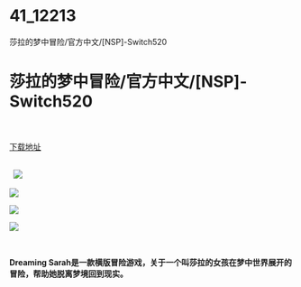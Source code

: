 # 41_12213
莎拉的梦中冒险/官方中文/[NSP]-Switch520
# 莎拉的梦中冒险/官方中文/[NSP]-Switch520
 <br/></br>
[下载地址](https://www.switch520.cc/article/12213 "下载地址")
<br/></br>

<p><strong>&nbsp; <img src="https://www.switch520.cc/muke_img/upload_art_editor_20210401-1_82f629ad129de189f4e066c96b4f5a1c.jpg"> </strong></p>
<p><strong><img src="https://www.switch520.cc/muke_img/upload_art_editor_20210401-1_291d8325856b0aac63084cb874219199.jpg"></strong></p>
<p><strong><img src="https://www.switch520.cc/muke_img/upload_art_editor_20210401-1_f4fda1f8fe3096709ecc594ff1afc23b.jpg"></strong></p>
<p><strong><img src="https://www.switch520.cc/muke_img/upload_art_editor_20210401-1_d4d4622e24b50f3d89d150637425bfc0.jpg"></strong></p>
<p>&nbsp;</p>
<p><strong>Dreaming Sarah是一款横版冒险游戏，关于一个叫莎拉的女孩在梦中世界展开的冒险，帮助她脱离梦境回到现实。</strong></p>
<p><strong>&nbsp;</strong></p>
